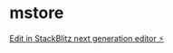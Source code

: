 # mstore

[Edit in StackBlitz next generation editor ⚡️](https://stackblitz.com/~/github.com/araujodgdev/mstore)